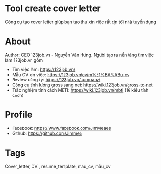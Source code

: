# Tool create cover letter
Công cụ tạo cover letter giúp bạn tạo thư xin việc rất xịn tới nhà tuyển dụng

# About
Author: CEO 123job.vn - Nguyễn Văn Hưng. 
Người tạo ra nền tảng tìm việc làm 123job.vn gồm
- Tìm việc làm: https://123job.vn/
- Mẫu CV xin việc: https://123job.vn/cv/m%E1%BA%ABu-cv
- Review công ty: https://123job.vn/company/
- Công cụ tính lương gross sang net: https://wiki.123job.vn/gross-to-net
- Trắc nghiệm tính cách MBTI: https://wiki.123job.vn/mbti (16 kiểu tính cách)

# Profile
- Facebook: https://www.facebook.com/JimMeaes
- Github: https://github.com/Jimmea

# Tags
Cover_letter, CV , resume_template, mau_cv, mẫu_cv
